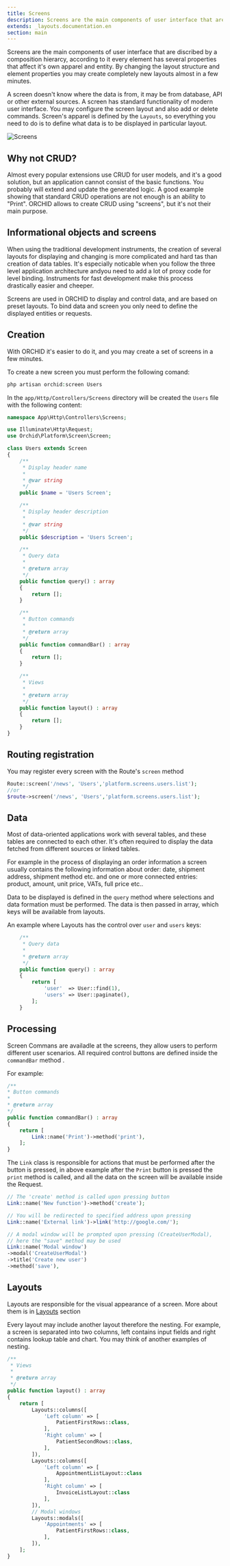 ```yaml
---
title: Screens
description: Screens are the main components of user interface that are discribed by a composition hierarcy, according to it every element has several properties that affect it's own apparel and entity.
extends: _layouts.documentation.en
section: main
---
```


Screens are the main components of user interface that are discribed by a composition hierarcy, according to it every element has several properties that affect it's own apparel and entity.  By changing
the layout structure and element properties you may create completely new layouts almost in a few minutes.

A screen doesn't know where the data is from, it may be from database, API or other external sources. A screen has standard functionality of modern user interface. You may configure the screen layout and also add or delete commands. 
    Screen's apparel is defined by the `Layouts`, so everything you need to do is to define what data is to be displayed in particular layout.

![Screens](https://orchid.software/img/scheme/screens.jpg)


## Why not CRUD?

Almost every popular extensions use CRUD for user models, and it's a good solution, but an application cannot consist of the basic functions. You probably will extend and update the generated logic. A good example showing that standard CRUD operations are not enough is an ability to "Print". ORCHID allows to create CRUD using "screens", but it's not their main purpose.


## Informational objects and screens

When using the traditional development instruments, the creation of several layouts for displaying and changing is more complicated and hard tas than creation of data tables. It's especially noticable when you follow the three level application architecture andyou need to add a lot of proxy code for level binding. Instruments for fast development make this process drastically easier and cheeper.

Screens are used in ORCHID to display and control data, and are based on preset layouts. To bind data and screen you only need to define the displayed entities or requests. 


## Creation

With ORCHID it's easier to do it, and you may create a set of screens in a few minutes.

To create a new screen you must perform the following comand:

```php
php artisan orchid:screen Users
```

In the `app/Http/Controllers/Screens` directory will be created the `Users` file with the following content:

```php
namespace App\Http\Controllers\Screens;

use Illuminate\Http\Request;
use Orchid\Platform\Screen\Screen;

class Users extends Screen
{
    /**
     * Display header name
     *
     * @var string
     */
    public $name = 'Users Screen';

    /**
     * Display header description
     *
     * @var string
     */
    public $description = 'Users Screen';

    /**
     * Query data
     *
     * @return array
     */
    public function query() : array
    {
        return [];
    }

    /**
     * Button commands
     *
     * @return array
     */
    public function commandBar() : array
    {
        return [];
    }

    /**
     * Views
     *
     * @return array
     */
    public function layout() : array
    {
        return [];
    }
}

```



## Routing registration

You may register every screen with the Route's `screen` method
```php
Route::screen('/news', 'Users','platform.screens.users.list');
//or
$route->screen('/news', 'Users','platform.screens.users.list');
```




## Data

Most of data-oriented applications work with several tables, and these tables are connected to each other. It's often required to display the data fetched from different sources or linked tables.

For example in the process of displaying an order information a screen usually contains the following information about order: date, shipment address, shipment method etc. and one or more connected entries: product, amount, unit price, VATs, full price etc..

Data to be displayed is defined in the `query` method where selections and data formation must be performed.
The data is then passed in array, which keys will be available from layouts.

An example where Layouts has the control over `user` and `users` keys:

```php
    /**
     * Query data
     *
     * @return array
     */
    public function query() : array
    {
        return [
            'user'  => User::find(1),
            'users' => User::paginate(),
        ];
    }
```




## Processing

Screen Commans are availadle at the screens, they allow users to perform different user scenarios.
All required control buttons are defined inside the `commandBar` method . 

For example:

```php
/**
* Button commands
*
* @return array
*/
public function commandBar() : array
{
    return [
        Link::name('Print')->method('print'),
    ];
}
```

The `Link` class is responsible for actions that must be performed after the button is pressed, in above example after the `Print` button is pressed the `print` method is called, and all the data on the screen will be available inside the Request.


```php
// The 'create' method is called upon pressing button
Link::name('New function')->method('create');

// You will be redirected to specified address upon pressing
Link::name('External link')->link('http://google.com/');

// A modal window will be prompted upon pressing (CreateUserModal),
// here the "save" method may be used
Link::name('Modal window')
->modal('CreateUserModal')
->title('Create new user')
->method('save'),
```


## Layouts

Layouts are responsible for the visual appearance of a screen.
More about them is in [Layouts](/en/docs/layouts/) section

Every layout may include another layout therefore the nesting.
For example, a screen is separated into two columns, left contains input fields and right contains lookup table and chart.
You may think of another examples of nesting.


```php
/**
 * Views
 *
 * @return array
 */
public function layout() : array
{
    return [
        Layouts::columns([
            'Left column' => [
                PatientFirstRows::class,
            ],
            'Right column' => [
                PatientSecondRows::class,
            ],
        ]),
        Layouts::columns([
            'Left column' => [
                AppointmentListLayout::class
            ],
            'Right column' => [
                InvoiceListLayout::class
            ],
        ]),
        // Modal windows
        Layouts::modals([
            'Appointments' => [
                PatientFirstRows::class,
            ],
        ]),
    ];
}
```
